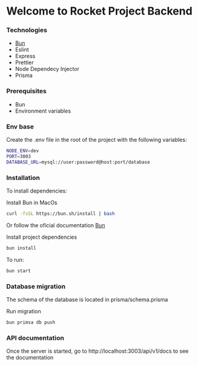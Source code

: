 # Welcome to Rocket Project Backend

### Technologies

- [Bun](https://bun.sh/)
- Eslint
- Express
- Prettier
- Node Dependecy Injector
- Prisma

### Prerequisites

- Bun
- Environment variables

### Env base

Create the .env file in the root of the project with the following variables:

```bash
NODE_ENV=dev
PORT=3003
DATABASE_URL=mysql://user:password@host:port/database
```

### Installation

To install dependencies:

Install Bun in MacOs

```bash
curl -fsSL https://bun.sh/install | bash
```

Or follow the oficial documentation [Bun](https://bun.sh/docs/installation)

Install project dependencies

```bash
bun install
```

To run:

```bash
bun start
```

### Database migration

The schema of the database is located in prisma/schema.prisma

Run migration

```bash
bun primsa db push
```

### API documentation

Once the server is started, go to http://localhost:3003/api/v1/docs to see the documentation
